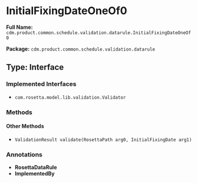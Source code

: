 # InitialFixingDateOneOf0

**Full Name:** `cdm.product.common.schedule.validation.datarule.InitialFixingDateOneOf0`

**Package:** `cdm.product.common.schedule.validation.datarule`

## Type: Interface

### Implemented Interfaces

- `com.rosetta.model.lib.validation.Validator`

### Methods

#### Other Methods

- `ValidationResult validate(RosettaPath arg0, InitialFixingDate arg1)`

### Annotations

- **RosettaDataRule**
- **ImplementedBy**

